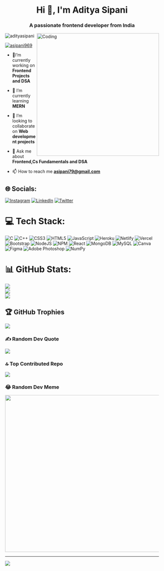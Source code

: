 
<h1 align="center">Hi 👋, I'm Aditya Sipani</h1>
<h3 align="center">A passionate frontend developer from India</h3>

<img align="right" alt="Coding" width="400" src="https://camo.githubusercontent.com/7de37139d0b4c1ce40865e799b446c0e963a3dd8fb68d239707237c40604fa3d/68747470733a2f2f63646e2e6472696262626c652e636f6d2f75736572732f3733303730332f73637265656e73686f74732f363538313234332f6176656e746f2e676966">

<p align="left"> <img src="https://komarev.com/ghpvc/?username=adityasipani&label=Profile%20views&color=0e75b6&style=flat" alt="adityasipani" /> </p>


<p align="left"> <a href="https://twitter.com/asipani969" target="blank"><img src="https://img.shields.io/twitter/follow/asipani969?logo=twitter&style=for-the-badge" alt="asipani969" /></a> </p>

- 👀I’m currently working on **Frontend Projects and DSA**

- 🌱 I’m currently learning **MERN**

- 👯 I’m looking to collaborate on **Web development projects**

- 💬 Ask me about **Frontend,Cs Fundamentals and DSA**

- 📫 How to reach me **asipani79@gmail.com**


## 🌐 Socials:
[![Instagram](https://img.shields.io/badge/Instagram-%23E4405F.svg?logo=Instagram&logoColor=white)](https://www.instagram.com/aditya_sipani/) [![LinkedIn](https://img.shields.io/badge/LinkedIn-%230077B5.svg?logo=linkedin&logoColor=white)](https://www.linkedin.com/in/aditya-sipani-b25b98250/) [![Twitter](https://img.shields.io/badge/Twitter-%231DA1F2.svg?logo=Twitter&logoColor=white)](https://twitter.com/asipani969) 

# 💻 Tech Stack:
![C](https://img.shields.io/badge/c-%2300599C.svg?style=for-the-badge&logo=c&logoColor=white) ![C++](https://img.shields.io/badge/c++-%2300599C.svg?style=for-the-badge&logo=c%2B%2B&logoColor=white) ![CSS3](https://img.shields.io/badge/css3-%231572B6.svg?style=for-the-badge&logo=css3&logoColor=white) ![HTML5](https://img.shields.io/badge/html5-%23E34F26.svg?style=for-the-badge&logo=html5&logoColor=white) ![JavaScript](https://img.shields.io/badge/javascript-%23323330.svg?style=for-the-badge&logo=javascript&logoColor=%23F7DF1E) ![Heroku](https://img.shields.io/badge/heroku-%23430098.svg?style=for-the-badge&logo=heroku&logoColor=white) ![Netlify](https://img.shields.io/badge/netlify-%23000000.svg?style=for-the-badge&logo=netlify&logoColor=#00C7B7) ![Vercel](https://img.shields.io/badge/vercel-%23000000.svg?style=for-the-badge&logo=vercel&logoColor=white) ![Bootstrap](https://img.shields.io/badge/bootstrap-%23563D7C.svg?style=for-the-badge&logo=bootstrap&logoColor=white) ![NodeJS](https://img.shields.io/badge/node.js-6DA55F?style=for-the-badge&logo=node.js&logoColor=white) ![NPM](https://img.shields.io/badge/NPM-%23000000.svg?style=for-the-badge&logo=npm&logoColor=white) ![React](https://img.shields.io/badge/react-%2320232a.svg?style=for-the-badge&logo=react&logoColor=%2361DAFB) ![MongoDB](https://img.shields.io/badge/MongoDB-%234ea94b.svg?style=for-the-badge&logo=mongodb&logoColor=white) ![MySQL](https://img.shields.io/badge/mysql-%2300f.svg?style=for-the-badge&logo=mysql&logoColor=white) ![Canva](https://img.shields.io/badge/Canva-%2300C4CC.svg?style=for-the-badge&logo=Canva&logoColor=white) 	![Figma](https://img.shields.io/badge/figma-%23F24E1E.svg?style=for-the-badge&logo=figma&logoColor=white) ![Adobe Photoshop](https://img.shields.io/badge/adobephotoshop-%2331A8FF.svg?style=for-the-badge&logo=adobephotoshop&logoColor=white) ![NumPy](https://img.shields.io/badge/numpy-%23013243.svg?style=for-the-badge&logo=numpy&logoColor=white)
# 📊 GitHub Stats:
![](https://github-readme-stats.vercel.app/api?username=adityasipani&theme=blue-green&hide_border=false&include_all_commits=false&count_private=true)<br/>
![](https://github-readme-streak-stats.herokuapp.com/?user=adityasipani&theme=blue-green&hide_border=false)<br/>
![](https://github-readme-stats.vercel.app/api/top-langs/?username=adityasipani&theme=blue-green&hide_border=false&include_all_commits=true&count_private=true&layout=compact)

## 🏆 GitHub Trophies
![](https://github-profile-trophy.vercel.app/?username=adityasipani&theme=radical&no-frame=false&no-bg=true&margin-w=4)

### ✍️ Random Dev Quote
![](https://quotes-github-readme.vercel.app/api?type=vetical&theme=tokyonight)

### 🔝 Top Contributed Repo
![](https://github-contributor-stats.vercel.app/api?username=adityasipani&limit=5&theme=discord&combine_all_yearly_contributions=true)

### 😂 Random Dev Meme
<img src="https://starecat.com/content/wp-content/uploads/code-compiled-successfully-runtime-error-right-after-that-tom-and-jerry.jpg" width="512px"/>

---
[![](https://visitcount.itsvg.in/api?id=adityasipani&icon=0&color=1)](https://visitcount.itsvg.in)

<!-- Proudly created with GPRM ( https://gprm.itsvg.in ) -->
